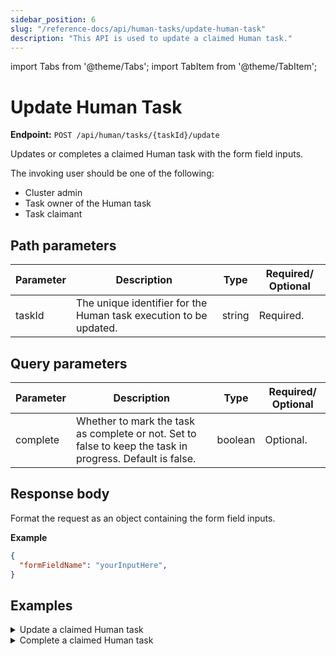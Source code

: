 ```yaml
---
sidebar_position: 6
slug: "/reference-docs/api/human-tasks/update-human-task"
description: "This API is used to update a claimed Human task."
---
```


import Tabs from '@theme/Tabs'; import TabItem from '@theme/TabItem';

# Update Human Task

**Endpoint:** `POST /api/human/tasks/{taskId}/update`

Updates or completes a claimed Human task with the form field inputs.

The invoking user should be one of the following:
* Cluster admin
* Task owner of the Human task
* Task claimant

## Path parameters

| Parameter  | Description | Type | Required/ Optional |
| ---------- | ----------- | ---- | ----------------- |
| taskId | The unique identifier for the Human task execution to be updated. | string | Required. |

## Query parameters

| Parameter  | Description | Type | Required/ Optional |
| ---------- | ----------- | ---- | ----------------- |
| complete | Whether to mark the task as complete or not. Set to false to keep the task in progress. Default is false. | boolean | Optional. |

## Response body

Format the request as an object containing the form field inputs.

**Example**

``` json
{
  "formFieldName": "yourInputHere",
}
```

## Examples

<details><summary>Update a claimed Human task</summary>

**Request**

``` shell
curl -X 'POST' \
  'https://<YOUR_CLUSTER>/api/human/tasks/869ed0ee-cf07-11ef-a89d-86a819bd92bf/update' \
  -H 'accept: */*' \
  -H 'X-Authorization: <TOKEN>' \
  -H 'Content-Type: application/json' \
  -d '{
  "policyType": "travel",
  "payout": true
}'
```

**Response**

Returns 200 OK, indicating that the Human task has been updated successfully.

</details>


<details><summary>Complete a claimed Human task</summary>

**Request**

``` shell
curl -X 'POST' \
  'https://<YOUR_CLUSTER>/api/human/tasks/869ed0ee-cf07-11ef-a89d-86a819bd92bf/update?complete=true' \
  -H 'accept: */*' \
  -H 'X-Authorization: <TOKEN>' \
  -H 'Content-Type: application/json' \
  -d '{
  "policyType": "travel",
  "payout": true
}'
```

**Response**

Returns 200 OK, indicating that the Human task has been completed successfully.

</details>